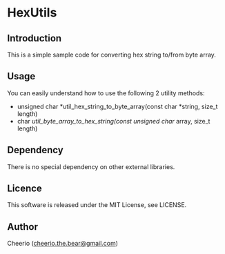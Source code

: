 # HexUtils

## Introduction

This is a simple sample code for converting hex string to/from byte array.

## Usage

You can easily understand how to use the following 2 utility methods:

- unsigned char *util_hex_string_to_byte_array(const char *string, size_t length)
- char *util_byte_array_to_hex_string(const unsigned char* array, size_t length)

## Dependency

There is no special dependency on other external libraries.

## Licence

This software is released under the MIT License, see LICENSE.

## Author

Cheerio (cheerio.the.bear@gmail.com)
